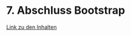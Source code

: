 # 7. Abschluss Bootstrap

[Link zu den Inhalten](https://jantiegges.github.io/starcode_web_development_course_website/docs/abschluss-bootstrap/)
